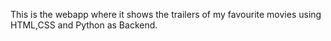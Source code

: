 This is the webapp where it shows the trailers of my favourite movies using HTML,CSS and Python as Backend.
